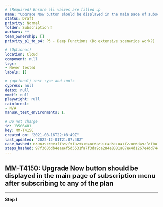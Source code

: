 ```yaml
---
# (Required) Ensure all values are filled up
name: "Upgrade Now button should be displayed in the main page of subscription menu after subscribing to any of the plan"
status: Draft
priority: Normal
folder: Subscription ❗
authors: ""
team_ownership: []
priority_p1_to_p4: P3 - Deep Functions (Do extensive scenarios work?)

# (Optional)
location: Cloud
component: null
tags: 
- Never tested
labels: []

# (Optional) Test type and tools
cypress: null
detox: null
mmctl: null
playwright: null
rainforest: 
- N/A
manual_test_environments: []

# Do not change
id: 13506481
key: MM-T4150
created_on: "2021-08-16T22:08:49Z"
last_updated: "2022-12-01T21:07:48Z"
case_hashed: e39639c50e3ff397f5fa2531048c6e891c4d5c1047f220e6d492f8fb87d081971b3d3bc1794cb12cb58d250fc8ee7834
steps_hashed: 97f3683db4eaeef5d5531fa7f3da9ca284e8881a87ee4d1267e4dd74c6ed9f072f466751c3066801a655928ba03982d3
---
```


<!-- (Auto-generated) Based on frontmatter's "key" and "name" -->

## MM-T4150: Upgrade Now button should be displayed in the main page of subscription menu after subscribing to any of the plan

---

**Step 1**
